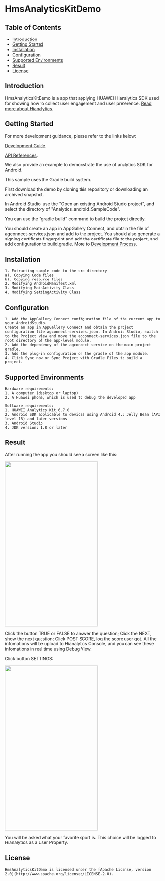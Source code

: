 # HmsAnalyticsKitDemo


## Table of Contents

* [Introduction](#introduction)
* [Getting Started](#Getting-Started)
* [Installation](#installation)
* [Configuration ](#configuration )
* [Supported Environments](#supported-environments)
* [Result](#Result)
* [License](#license)


## Introduction
HmsAnalyticsKitDemo is a app that applying HUAWEI Hianalytics SDK used for showing how to collect user engagement and user preference.
[Read more about Hianalytics](https://developer.huawei.com/consumer/en/doc/development/HMSCore-Guides/introduction-0000001050745149).

## Getting Started

For more development guidance, please refer to the links below:

[Development Guide](https://developer.huawei.com/consumer/en/doc/development/HMSCore-Guides/android-dev-process-0000001050163813).

[API References](https://developer.huawei.com/consumer/en/doc/development/HMSCore-References/android-api-analytics-overview-0000001051067140).

We also provide an example to demonstrate the use of analytics SDK for Android.

This sample uses the Gradle build system.

First download the demo by cloning this repository or downloading an archived snapshot.

In Android Studio, use the "Open an existing Android Studio project", and select the directory of "Analytics_android_SampleCode".

You can use the "gradle build" command to build the project directly.

You should create an app in AppGallery Connect, and obtain the file of agconnect-services.json and add to the project. You should also generate a signing certificate fingerprint and add the certificate file to the project, and add configuration to build.gradle. More to [Development Process](https://developer.huawei.com/consumer/en/doc/development/HMSCore-Guides-V5/android-dev-process-0000001050163813-V5).


## Installation
    1. Extracting sample code to the src directory
    a). Copying Code files
    b). Copying resource files
    2. Modifying AndroidManifest.xml
    3. Modifying MainActivity Class
    4. Modifying SettingActivity Class

## Configuration
    1. Add the AppGallery Connect configuration file of the current app to your AndroidStudio.
    Create an app in AppGallery Connect and obtain the project configuration file agconnect-services.json. In Android Studio, switch to the Project view and move the agconnect-services.json file to the root directory of the app-level module. 
    2. Add the dependency of the agconnect service on the main project gradle.
    3. Add the plug-in configuration on the gradle of the app module.
    4. Click Sync now or Sync Project with Gradle Files to build a project.

## Supported Environments
    Hardware requirements:
    1. A computer (desktop or laptop)
    2. A Huawei phone, which is used to debug the developed app
    
    Software requirements:
    1. HUAWEI Analytics Kit 6.7.0
    2. Android SDK applicable to devices using Android 4.3 Jelly Bean (API level 18) and later versions
    3. Android Studio 
    4. JDK version: 1.8 or later

## Result
After running the app you should see a screen like this:

<img src="./images/screen_0.PNG" height="534" width="300" style="max-width:100%;">

Click the button TRUE or FALSE to answer the question; Click the NEXT, show the next question; Click POST SCORE, log the score user got. All the infomations will be upload to Hianalytics Console, and you can see these infomations in real time using Debug View.

Click button SETTINGS:

<img src="./images/screen_1.PNG" height="534" width="300" style="max-width:100%;">

You will be asked what your favorite sport is. This choice will be logged to Hianalytics as a User Property.


##  License
    HmsAnalyticsKitDemo is licensed under the [Apache License, version 2.0](http://www.apache.org/licenses/LICENSE-2.0).

